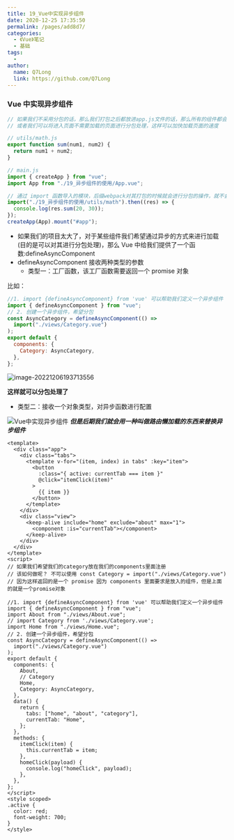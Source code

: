 ```yaml
---
title: 19_Vue中实现异步组件
date: 2020-12-25 17:35:50
permalink: /pages/add8d7/
categories:
  - 《Vue》笔记
  - 基础
tags:
  -
author:
  name: Q7Long
  link: https://github.com/Q7Long
---
```


### Vue 中实现异步组件

```js
// 如果我们不采用分包的话，那么我们打包之后都放进app.js文件的话，那么所有的组件都会存入 app.js 中，那么这个 app.js 就会越来越大
// 或者我们可以将进入页面不需要加载的页面进行分包处理，这样可以加快加载页面的速度
```

```js
// utils/math.js
export function sum(num1, num2) {
  return num1 + num2;
}
```

```js
// main.js
import { createApp } from "vue";
import App from "./19_异步组件的使用/App.vue";

// 通过 import 函数导入的模块，后缀webpack对其打包的时候就会进行分包的操作，就不会打包到app.js中
import("./19_异步组件的使用/utils/math").then((res) => {
  console.log(res.sum(20, 30));
});
createApp(App).mount("#app");
```

- 如果我们的项目太大了，对于某些组件我们希望通过异步的方式来进行加载(目的是可以对其进行分包处理)，那么 Vue 中给我们提供了一个函数:defineAsyncComponent
- defineAsyncComponent 接收两种类型的参数
  - 类型一：工厂函数，该工厂函数需要返回一个 promise 对象

比如：

```javascript
//1. import {defineAsyncComponent} from 'vue' 可以帮助我们定义一个异步组件
import { defineAsyncComponent } from "vue";
// 2. 创建一个异步组件，希望分包
const AsyncCategory = defineAsyncComponent(() =>
  import("./views/Category.vue")
);
export default {
  components: {
    Category: AsyncCategory,
  },
};
```

![image-20221206193713556](http://zql.eu5.org/images/qlBlog_images/Vue%E5%9F%BA%E7%A1%80/19_Vue%E4%B8%AD%E5%AE%9E%E7%8E%B0%E5%BC%82%E6%AD%A5%E7%BB%84%E4%BB%B6.assets/image-20221206193713556.png)

**这样就可以分包处理了**

- 类型二：接收一个对象类型，对异步函数进行配置

![Vue中实现异步组件](http://zql.eu5.org/images/qlBlog_images/Vue%E5%9F%BA%E7%A1%80/19_Vue%E4%B8%AD%E5%AE%9E%E7%8E%B0%E5%BC%82%E6%AD%A5%E7%BB%84%E4%BB%B6.assets/Vue%E4%B8%AD%E5%AE%9E%E7%8E%B0%E5%BC%82%E6%AD%A5%E7%BB%84%E4%BB%B6.png)
**_但是后期我们就会用一种叫做路由懒加载的东西来替换异步组件_**

```vue
<template>
  <div class="app">
    <div class="tabs">
      <template v-for="(item, index) in tabs" :key="item">
        <button
          :class="{ active: currentTab === item }"
          @click="itemClick(item)"
        >
          {{ item }}
        </button>
      </template>
    </div>
    <div class="view">
      <keep-alive include="home" exclude="about" max="1">
        <component :is="currentTab"></component>
      </keep-alive>
    </div>
  </div>
</template>
<script>
// 如果我们希望我们的category放在我们的components里面注册
// 该如何做呢？ 不可以使用 const Category = import("./views/Category.vue")
// 因为这样返回的是一个 promise 因为 components 里面要求是放入的组件，但是上面的就是一个promise对象

//1. import {defineAsyncComponent} from 'vue' 可以帮助我们定义一个异步组件
import { defineAsyncComponent } from "vue";
import About from "./views/About.vue";
// import Category from './views/Category.vue';
import Home from "./views/Home.vue";
// 2. 创建一个异步组件，希望分包
const AsyncCategory = defineAsyncComponent(() =>
  import("./views/Category.vue")
);
export default {
  components: {
    About,
    // Category
    Home,
    Category: AsyncCategory,
  },
  data() {
    return {
      tabs: ["home", "about", "category"],
      currentTab: "Home",
    };
  },
  methods: {
    itemClick(item) {
      this.currentTab = item;
    },
    homeClick(payload) {
      console.log("homeClick", payload);
    },
  },
};
</script>
<style scoped>
.active {
  color: red;
  font-weight: 700;
}
</style>
```
